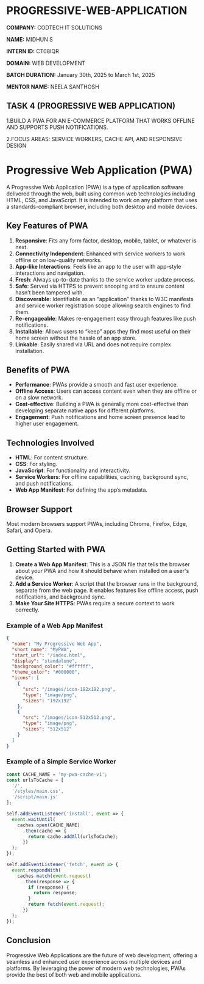 # PROGRESSIVE-WEB-APPLICATION


**COMPANY:** CODTECH IT SOLUTIONS

**NAME:** MIDHUN S

**INTERN ID:** CT08IQR

**DOMAIN:** WEB DEVELOPMENT

**BATCH DURATION:** January 30th, 2025 to March 1st, 2025

**MENTOR NAME:** NEELA SANTHOSH


## TASK 4 (PROGRESSIVE WEB APPLICATION)

1.BUILD A PWA FOR AN E-COMMERCE PLATFORM THAT WORKS OFFLINE AND SUPPORTS PUSH NOTIFICATIONS.
 
2.FOCUS AREAS: SERVICE WORKERS, CACHE API, AND RESPONSIVE DESIGN




# Progressive Web Application (PWA)

A Progressive Web Application (PWA) is a type of application software delivered through the web, built using common web technologies including HTML, CSS, and JavaScript. It is intended to work on any platform that uses a standards-compliant browser, including both desktop and mobile devices.

## Key Features of PWA

1. **Responsive**: Fits any form factor, desktop, mobile, tablet, or whatever is next.
2. **Connectivity Independent**: Enhanced with service workers to work offline or on low-quality networks.
3. **App-like Interactions**: Feels like an app to the user with app-style interactions and navigation.
4. **Fresh**: Always up-to-date thanks to the service worker update process.
5. **Safe**: Served via HTTPS to prevent snooping and to ensure content hasn’t been tampered with.
6. **Discoverable**: Identifiable as an “application” thanks to W3C manifests and service worker registration scope allowing search engines to find them.
7. **Re-engageable**: Makes re-engagement easy through features like push notifications.
8. **Installable**: Allows users to “keep” apps they find most useful on their home screen without the hassle of an app store.
9. **Linkable**: Easily shared via URL and does not require complex installation.

## Benefits of PWA

- **Performance**: PWAs provide a smooth and fast user experience.
- **Offline Access**: Users can access content even when they are offline or on a slow network.
- **Cost-effective**: Building a PWA is generally more cost-effective than developing separate native apps for different platforms.
- **Engagement**: Push notifications and home screen presence lead to higher user engagement.

## Technologies Involved

- **HTML**: For content structure.
- **CSS**: For styling.
- **JavaScript**: For functionality and interactivity.
- **Service Workers**: For offline capabilities, caching, background sync, and push notifications.
- **Web App Manifest**: For defining the app’s metadata.

## Browser Support

Most modern browsers support PWAs, including Chrome, Firefox, Edge, Safari, and Opera.

## Getting Started with PWA

1. **Create a Web App Manifest**: This is a JSON file that tells the browser about your PWA and how it should behave when installed on a user's device.
2. **Add a Service Worker**: A script that the browser runs in the background, separate from the web page. It enables features like offline access, push notifications, and background sync.
3. **Make Your Site HTTPS**: PWAs require a secure context to work correctly. 

### Example of a Web App Manifest

```json
{
  "name": "My Progressive Web App",
  "short_name": "MyPWA",
  "start_url": "/index.html",
  "display": "standalone",
  "background_color": "#ffffff",
  "theme_color": "#000000",
  "icons": [
    {
      "src": "/images/icon-192x192.png",
      "type": "image/png",
      "sizes": "192x192"
    },
    {
      "src": "/images/icon-512x512.png",
      "type": "image/png",
      "sizes": "512x512"
    }
  ]
}
```

### Example of a Simple Service Worker

```javascript
const CACHE_NAME = 'my-pwa-cache-v1';
const urlsToCache = [
  '/',
  '/styles/main.css',
  '/script/main.js'
];

self.addEventListener('install', event => {
  event.waitUntil(
    caches.open(CACHE_NAME)
      .then(cache => {
        return cache.addAll(urlsToCache);
      })
  );
});

self.addEventListener('fetch', event => {
  event.respondWith(
    caches.match(event.request)
      .then(response => {
        if (response) {
          return response;
        }
        return fetch(event.request);
      })
  );
});
```

## Conclusion

Progressive Web Applications are the future of web development, offering a seamless and enhanced user experience across multiple devices and platforms. By leveraging the power of modern web technologies, PWAs provide the best of both web and mobile applications.



